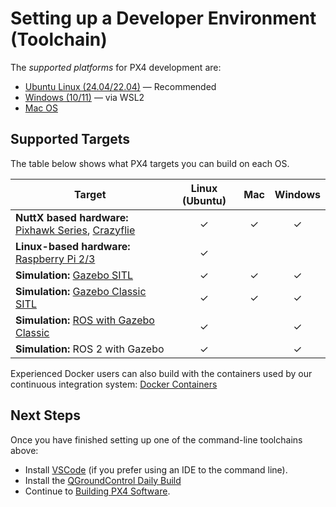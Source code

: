 # Setting up a Developer Environment (Toolchain)

The _supported platforms_ for PX4 development are:

- [Ubuntu Linux (24.04/22.04)](../dev_setup/dev_env_linux_ubuntu.md) — Recommended
- [Windows (10/11)](../dev_setup/dev_env_windows_wsl.md) — via WSL2
- [Mac OS](../dev_setup/dev_env_mac.md)

## Supported Targets

The table below shows what PX4 targets you can build on each OS.

| Target                                                                                                                                 | Linux (Ubuntu) | Mac | Windows |
| -------------------------------------------------------------------------------------------------------------------------------------- | :------------: | :-: | :-----: |
| **NuttX based hardware:** [Pixhawk Series](../flight_controller/pixhawk_series.md), [Crazyflie](../complete_vehicles_mc/crazyflie2.md) |       ✓        |  ✓  |    ✓    |
| **Linux-based hardware:** [Raspberry Pi 2/3](../flight_controller/raspberry_pi_navio2.md)                                              |       ✓        |     |         |
| **Simulation:** [Gazebo SITL](../sim_gazebo_gz/index.md)                                                                               |       ✓        |  ✓  |    ✓    |
| **Simulation:** [Gazebo Classic SITL](../sim_gazebo_classic/index.md)                                                                  |       ✓        |  ✓  |    ✓    |
| **Simulation:** [ROS with Gazebo Classic](../simulation/ros_interface.md)                                                              |       ✓        |     |    ✓    |
| **Simulation:** ROS 2 with Gazebo                                                                                                      |       ✓        |     |    ✓    |

Experienced Docker users can also build with the containers used by our continuous integration system: [Docker Containers](../test_and_ci/docker.md)

## Next Steps

Once you have finished setting up one of the command-line toolchains above:

- Install [VSCode](../dev_setup/vscode.md) (if you prefer using an IDE to the command line).
- Install the [QGroundControl Daily Build](../dev_setup/qgc_daily_build.md)
- Continue to [Building PX4 Software](../dev_setup/building_px4.md).
